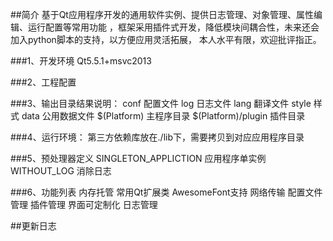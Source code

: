 ##简介
基于Qt应用程序开发的通用软件实例、提供日志管理、对象管理、属性编辑、运行配置等常用功能
，框架采用插件式开发，降低模块间耦合性，未来还会加入python脚本的支持，以方便应用灵活拓展，
本人水平有限，欢迎批评指正。

###1、开发环境
Qt5.5.1+msvc2013

###2、工程配置


###3、输出目录结果说明：
conf 配置文件
log 日志文件
lang 翻译文件
style 样式
data 公用数据文件
$(Platform) 主程序目录
$(Platform)/plugin 插件目录

###4、运行环境：
第三方依赖库放在./lib下，需要拷贝到对应应用程序目录

###5、预处理器定义
SINGLETON_APPLICTION		应用程序单实例
WITHOUT_LOG					消除日志

###6、功能列表
内存托管
常用Qt扩展类
AwesomeFont支持
网络传输
配置文件管理
插件管理
界面可定制化
日志管理

##更新日志